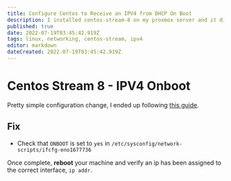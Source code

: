 ```yaml
---
title: Configure Centos to Receive an IPV4 from DHCP On Boot
description: I installed centos-stream-8 on my proxmox server and it did not initially receive an IPV4 on my LAN from my router's DHCP server.
published: true
date: 2022-07-19T03:45:42.919Z
tags: linux, networking, centos-stream, ipv4
editor: markdown
dateCreated: 2022-07-19T03:45:42.919Z
---
```


# Centos Stream 8 - IPV4 Onboot

Pretty simple configuration change, I ended up following [this guide](https://superuser.com/questions/1129554/centos-7-minimal-doesn-t-get-an-ip-address-from-dhcp-on-startup).

## Fix

- Check that `ONBOOT` is set to `yes` in `/etc/sysconfig/network-scripts/ifcfg-eno1677736`

Once complete, **reboot** your machine and verify an ip has been assigned to the correct interface, `ip addr`.

